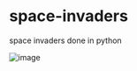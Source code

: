 # space-invaders
space invaders done in python

![image](https://user-images.githubusercontent.com/25895985/193293263-2d941471-9278-4b35-bb34-3a020521f40d.png)
